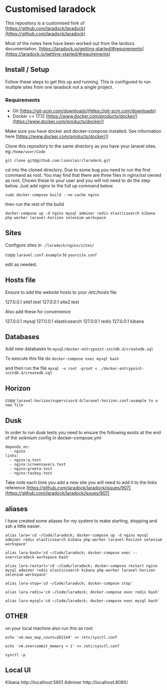 # Customised laradock

This repository is a customised fork of [https://github.com/laradock/laradock](https://github.com/laradock/laradock)

Most of the notes here have been worked out from the lardocs documentation. [https://laradock.io/getting-started/#requirements](https://laradock.io/getting-started/#requirements)

## Install / Setup

Follow these steps to get this up and running. This is configured to run multiple sites from one laradock not a single project.


### Requirements

* Git [https://git-scm.com/downloads](https://git-scm.com/downloads)
* Docker >= 17.12 [https://www.docker.com/products/docker/](https://www.docker.com/products/docker/)

Make sure you have docker and docker-compose installed. See information here [https://www.docker.com/products/docker/])


Clone this repository to the same directory as you have your laravel sites. eg `/home/user/Code`

`git clone git@github.com:lionslair/laradock.git`

cd into the cloned directory. Due to some bug you need to run the first command as root. You may find that there are three files in nginx/ssl owned as root. Chown these to your user and you will not need to do the step below. Just add nginx to the full up command below.

`sudo docker-compose build --no-cache nginx`

then run the rest of the build

`docker-compose up -d nginx mysql adminer redis elasticsearch kibana php-worker laravel-horizon selenium workspace`


## Sites

Configure sites in `./laradock/nginx/sites/`

copy `laravel.conf.example` to `yoursite.conf`

edit as needed.

## Hosts file

Ensure to add the website hosts to your /etc/hosts file

127.0.0.1 site1.test
127.0.0.1 site2.test

Also add these for convenience

127.0.0.1       mysql
127.0.0.1       elasticsearch
127.0.0.1       redis
127.0.0.1       kibana

## Databases

Add new databases to `mysql/docker-entrypoint-initdb.d/createdb.sql`

To execute this file do `docker-compose exec mysql bash`

and then run the file `mysql -u root -proot < ./docker-entrypoint-initdb.d/createdb.sql`

## Horizon

copy `laravel-horizon/supervisord.d/laravel-horizon.conf.example to a new file`

## Dusk

In order to run dusk tests you need to ensure the following exists at the end of the *selenium* config in docker-compose.yml

```
depends_on:
  - nginx
links:
  - nginx:q.test
  - nginx:screensavers.test
  - nginx:greeta.test
  - nginx:taskey.test
```

Take note each time you add a new site you will need to add it to the links reference [https://github.com/laradock/laradock/issues/907](https://github.com/laradock/laradock/issues/907)

## aliases

I have created some aliases for my system to make starting, stopping and ssh a little easier.

`alias lara='cd ~/Code/laradock; docker-compose up -d nginx mysql adminer redis elasticsearch kibana php-worker laravel-horizon selenium workspace'`

`alias lara-bash='cd ~/Code/laradock; docker-compose exec --user=laradock workspace bash'`

`alias lara-restart='cd ~/Code/laradock; docker-compose restart nginx mysql adminer redis elasticsearch kibana php-worker laravel-horizon selenium workspace'`

`alias lara-stop='cd ~/Code/laradock; docker-compose stop'`

`alias lara-redis='cd ~/Code/laradock; docker-compose exec redis bash'`

`alias lara-mysql='cd ~/Code/laradock; docker-compose exec mysql bash'`

## OTHER

on your local machine also run this as root

`echo 'vm.max_map_count=262144' >> /etc/sysctl.conf`

`echo 'vm.overcommit_memory = 1' >> /etc/sysctl.conf`

`sysctl -p`

## Local UI

Kibana http://localhost:5601
Adminer http://localhost:8080/
